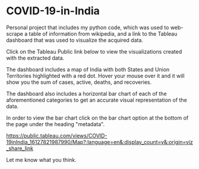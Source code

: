 # COVID-19-in-India
Personal project that includes my python code, which was used to web-scrape a table of information from wikipedia, and a link to the Tableau dashboard that was used to visualize the acquired data.  

Click on the Tableau Public link below to view the visualizations created with the extracted data. 

The dashboard includes a map of India with both States and Union Territories highlighted with a red dot.
Hover your mouse over it and it will show you the sum of cases, active, deaths, and recoveries.

The dashboard also includes a horizontal bar chart of each of the aforementioned categories
to get an accurate visual representation of the data. 

In order to view the bar chart click on the bar chart option at the bottom of the page under the heading "metadata". 

https://public.tableau.com/views/COVID-19inIndia_16127821987990/Map?:language=en&:display_count=y&:origin=viz_share_link

Let me know what you think.
